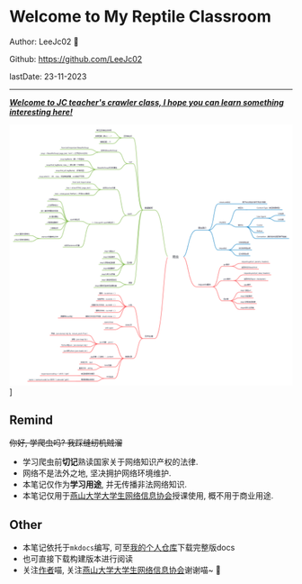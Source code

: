 # Welcome to My Reptile Classroom

Author: LeeJc02 🥰

Github: https://github.com/LeeJc02				

lastDate: 23-11-2023

---

[__*Welcome to JC teacher's crawler class, I hope you can learn something interesting here!*__](https://www.processon.com/view/63c8a9c8260d710715518ca3)

![爬虫导图](.\爬虫导图.png)]

## Remind 

~~你好, 学爬虫吗? 我踩缝纫机贼溜~~

* 学习爬虫前**切记**熟读国家关于网络知识产权的法律.
* 网络不是法外之地, 坚决拥护网络环境维护.
* 本笔记仅作为**学习用途**, 并无传播非法网络知识.
* 本笔记仅用于[燕山大学大学生网络信息协会](https://github.com/yuna2017)授课使用, 概不用于商业用途.

## Other

-   本笔记依托于`mkdocs`编写, 可至[我的个人仓库](https://github.com/LeeJc02)下载完整版docs
-   也可直接下载构建版本进行阅读
-   关注[作者](https://github.com/LeeJc02)喵, 关注[燕山大学大学生网络信息协会](https://github.com/yuna2017)谢谢喵~ 🥰
